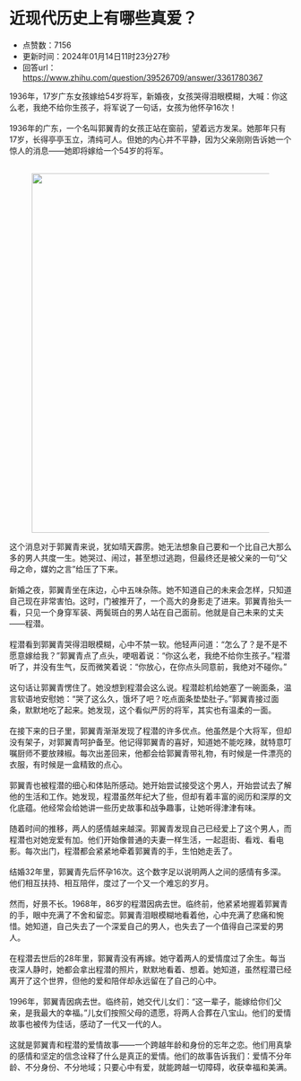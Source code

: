 # 近现代历史上有哪些真爱？
- 点赞数：7156
- 更新时间：2024年01月14日11时23分27秒
- 回答url：https://www.zhihu.com/question/39526709/answer/3361780367
<body>
 <p data-pid="_0M8jGBN">1936年，17岁广东女孩嫁给54岁将军，新婚夜，女孩哭得泪眼模糊，大喊：你这么老，我绝不给你生孩子，将军说了一句话，女孩为他怀孕16次！<br><br>
  1936年的广东，一个名叫郭翼青的女孩正站在窗前，望着远方发呆。她那年只有17岁，长得亭亭玉立，清纯可人。但她的内心并不平静，因为父亲刚刚告诉她一个惊人的消息——她即将嫁给一个54岁的将军。<br><br></p>
 <figure data-size="normal">
  <img src="https://pic1.zhimg.com/50/v2-47412f1d829f97fd1d6cbad329cae8ef_720w.jpg?source=1940ef5c" data-rawwidth="640" data-rawheight="731" data-size="normal" data-original-token="v2-47412f1d829f97fd1d6cbad329cae8ef" data-default-watermark-src="https://picx.zhimg.com/50/v2-aeeb1ab31d2d6ad12cff651e554bdaf1_720w.jpg?source=1940ef5c" class="origin_image zh-lightbox-thumb" width="640" data-original="https://pic1.zhimg.com/v2-47412f1d829f97fd1d6cbad329cae8ef_r.jpg?source=1940ef5c">
 </figure>
 <p data-pid="Xf3w5DNw">这个消息对于郭翼青来说，犹如晴天霹雳。她无法想象自己要和一个比自己大那么多的男人共度一生。她哭过、闹过，甚至想过逃跑，但最终还是被父亲的一句“父母之命，媒妁之言”给压了下来。<br><br>
  新婚之夜，郭翼青坐在床边，心中五味杂陈。她不知道自己的未来会怎样，只知道自己现在非常害怕。这时，门被推开了，一个高大的身影走了进来。郭翼青抬头一看，只见一个身穿军装、两鬓斑白的男人站在自己面前。他就是自己未来的丈夫——程潜。<br><br>
  程潜看到郭翼青哭得泪眼模糊，心中不禁一软。他轻声问道：“怎么了？是不是不愿意嫁给我？”郭翼青点了点头，哽咽着说：“你这么老，我绝不给你生孩子。”程潜听了，并没有生气，反而微笑着说：“你放心，在你点头同意前，我绝对不碰你。”<br><br>
  这句话让郭翼青愣住了。她没想到程潜会这么说。程潜趁机给她塞了一碗面条，温言软语地安慰她：“哭了这么久，饿坏了吧？吃点面条垫垫肚子。”郭翼青接过面条，默默地吃了起来。她发现，这个看似严厉的将军，其实也有温柔的一面。<br><br>
  在接下来的日子里，郭翼青渐渐发现了程潜的许多优点。他虽然是个大将军，但却没有架子，对郭翼青呵护备至。他记得郭翼青的喜好，知道她不能吃辣，就特意叮嘱厨师不要放辣椒。每次出差回来，他都会给郭翼青带礼物，有时候是一件漂亮的衣服，有时候是一盒精致的点心。<br><br>
  郭翼青也被程潜的细心和体贴所感动。她开始尝试接受这个男人，开始尝试去了解他的生活和工作。她发现，程潜虽然年纪大了些，但却有着丰富的阅历和深厚的文化底蕴。他经常会给她讲一些历史故事和战争趣事，让她听得津津有味。<br><br>
  随着时间的推移，两人的感情越来越深。郭翼青发现自己已经爱上了这个男人，而程潜也对她宠爱有加。他们开始像普通的夫妻一样生活，一起逛街、看戏、看电影。每次出门，程潜都会紧紧地牵着郭翼青的手，生怕她走丢了。<br><br>
  结婚32年里，郭翼青先后怀孕16次。这个数字足以说明两人之间的感情有多深。他们相互扶持、相互陪伴，度过了一个又一个难忘的岁月。<br><br>
  然而，好景不长。1968年，86岁的程潜因病去世。临终前，他紧紧地握着郭翼青的手，眼中充满了不舍和留恋。郭翼青泪眼模糊地看着他，心中充满了悲痛和惋惜。她知道，自己失去了一个深爱自己的男人，也失去了一个值得自己深爱的男人。<br><br>
  在程潜去世后的28年里，郭翼青没有再嫁。她守着两人的爱情度过了余生。每当夜深人静时，她都会拿出程潜的照片，默默地看着、想着。她知道，虽然程潜已经离开了这个世界，但他的爱和陪伴却永远留在了自己的心中。<br><br>
  1996年，郭翼青因病去世。临终前，她交代儿女们：“这一辈子，能嫁给你们父亲，是我最大的幸福。”儿女们按照父母的遗愿，将两人合葬在八宝山。他们的爱情故事也被传为佳话，感动了一代又一代的人。<br><br>
  这就是郭翼青和程潜的爱情故事——一个跨越年龄和身份的忘年之恋。他们用真挚的感情和坚定的信念诠释了什么是真正的爱情。他们的故事告诉我们：爱情不分年龄、不分身份、不分地域；只要心中有爱，就能跨越一切障碍，收获幸福和美满。</p>
</body>